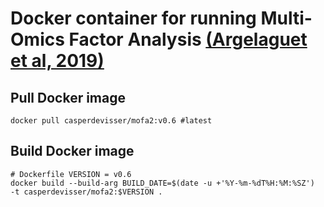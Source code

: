 # Docker container for running Multi-Omics Factor Analysis [(Argelaguet et al, 2019)](https://doi.org/10.15252/msb.20178124)


## Pull Docker image
```{bash}
docker pull casperdevisser/mofa2:v0.6 #latest
```

## Build Docker image 

```{bash}
# Dockerfile VERSION = v0.6
docker build --build-arg BUILD_DATE=$(date -u +'%Y-%m-%dT%H:%M:%SZ')  -t casperdevisser/mofa2:$VERSION . 
```